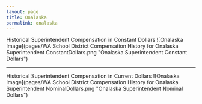 ```yaml
---
layout: page
title: Onalaska
permalink: onalaska
---
```



Historical Superintendent Compensation in Constant Dollars
![Onalaska Image](pages/WA School District Compensation History for Onalaska Superintendent ConstantDollars.png "Onalaska Superintendent Constant Dollars")

___

Historical Superintendent Compensation in Current Dollars
![Onalaska Image](pages/WA School District Compensation History for Onalaska Superintendent NominalDollars.png "Onalaska Superintendent Nominal Dollars")